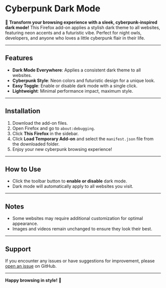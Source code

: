# Cyberpunk Dark Mode

🌃 **Transform your browsing experience with a sleek, cyberpunk-inspired dark mode!** This Firefox add-on applies a stylish dark theme to all websites, featuring neon accents and a futuristic vibe. Perfect for night owls, developers, and anyone who loves a little cyberpunk flair in their life.

---

## Features
- **Dark Mode Everywhere**: Applies a consistent dark theme to all websites.
- **Cyberpunk Style**: Neon colors and futuristic design for a unique look.
- **Easy Toggle**: Enable or disable dark mode with a single click.
- **Lightweight**: Minimal performance impact, maximum style.

---

## Installation
1. Download the add-on files.
2. Open Firefox and go to `about:debugging`.
3. Click **This Firefox** in the sidebar.
4. Click **Load Temporary Add-on** and select the `manifest.json` file from the downloaded folder.
5. Enjoy your new cyberpunk browsing experience!

---

## How to Use
- Click the toolbar button to **enable or disable** dark mode.
- Dark mode will automatically apply to all websites you visit.

---

## Notes
- Some websites may require additional customization for optimal appearance.
- Images and videos remain unchanged to ensure they look their best.

---

## Support
If you encounter any issues or have suggestions for improvement, please [open an issue](https://github.com/your-repo-url/issues) on GitHub.

---

**Happy browsing in style!** 🚀
